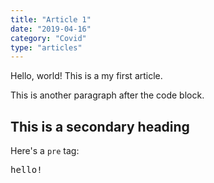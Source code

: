 ```yaml
---
title: "Article 1"
date: "2019-04-16"
category: "Covid"
type: "articles"
---
```


Hello, world! This is a my first article.

This is another paragraph after the code block.

## This is a secondary heading

Here's a `pre` tag:

<pre>hello!</pre>
